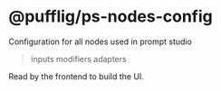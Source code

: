 # @pufflig/ps-nodes-config

Configuration for all nodes used in prompt studio

> inputs
> modifiers
> adapters

Read by the frontend to build the UI.

